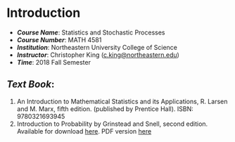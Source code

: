 # Introduction

- ***Course Name***: Statistics and Stochastic Processes
- ***Course Number***: MATH 4581
- ***Institution***: Northeastern University College of Science
- ***Instructor***: Christopher King (c.king@northeastern.edu)
- ***Time***: 2018 Fall Semester
## ***Text Book***: 
1. An Introduction to Mathematical Statistics and its Applications, R. Larsen and M. Marx, fifth edition. (published
by Prentice Hall). ISBN: 9780321693945
2. Introduction to Probability by Grinstead and Snell, second edition. Available for download [here](http://www.dartmouth.edu/~chance/teaching_aids/books_articles/probability_book/book.html). PDF version [here](http://www.dartmouth.edu/~chance/teaching_aids/books_articles/probability_book/amsbook.mac.pdf)
